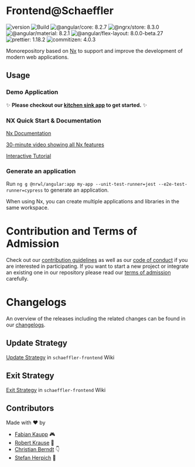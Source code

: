 # Frontend@Schaeffler

![version](https://img.shields.io/badge/version-v0.0.0-green.svg)
![Build](https://gitlab.schaeffler.com/frontend-schaeffler/schaeffler-frontend/badges/master/pipeline.svg)
![@angular/core: 8.2.7](https://img.shields.io/badge/%40angular%2Fcore-8.2.7-brightgreen)
![@ngrx/store: 8.3.0](https://img.shields.io/badge/%40ngrx%2Fstore-8.3.0-brightgreen)
![@angular/material: 8.2.1](https://img.shields.io/badge/%40angular%2Fmaterial-8.2.1-brightgreen)
![@angular/flex-layout: 8.0.0-beta.27](https://img.shields.io/badge/%40angular%2Fflex--layout-8.0.0--beta.27-brightgreen)
![prettier: 1.18.2](https://img.shields.io/badge/prettier-1.18.2-brightgreen)
![commitizen: 4.0.3](https://img.shields.io/badge/commitizen-4.0.3-brightgreen)

Monorepository based on [Nx](https://nx.dev) to support and improve the development of modern web applications.

## Usage

### Demo Application

✨ **Please checkout our [kitchen sink app](./apps/kitchen-sink/README.md) to get started.** ✨

### NX Quick Start & Documentation

[Nx Documentation](https://nx.dev)

[30-minute video showing all Nx features](https://nx.dev/getting-started/what-is-nx)

[Interactive Tutorial](https://nx.dev/tutorial/01-create-application)

### Generate an application

Run `ng g @nrwl/angular:app my-app --unit-test-runner=jest --e2e-test-runner=cypress` to generate an application.

When using Nx, you can create multiple applications and libraries in the same workspace.

# Contribution and Terms of Admission

Check out our [contribution guidelines](CONTRIBUTING.md) as well as our [code of conduct](CODE_OF_CONDUCT.md) if you are interested in participating.
If you want to start a new project or integrate an existing one in our repository please read our [terms of admission](https://gitlab.schaeffler.com/frontend-schaeffler/schaeffler-frontend/wikis/10-Organization/Terms-of-Admission) carefully.

# Changelogs

An overview of the releases including the related changes can be found in our [changelogs](CHANGELOG.md).

## Update Strategy

[Update Strategy](https://gitlab.schaeffler.com/frontend-schaeffler/schaeffler-frontend/wikis/10-Organization/Update-Strategy) in `schaeffler-frontend` Wiki

## Exit Strategy

[Exit Strategy](https://gitlab.schaeffler.com/frontend-schaeffler/schaeffler-frontend/wikis/10-Organization/Exit-Strategy) in `schaeffler-frontend` Wiki

## Contributors

Made with ❤️ by

- [Fabian Kaupp](https://gitlab.schaeffler.com/kauppfbi) 🎮
- [Robert Krause](https://gitlab.schaeffler.com/krausrbe) 🎣
- [Christian Berndt](https://gitlab.schaeffler.com/berndcri) 👇
- [Stefan Herpich](https://gitlab.schaeffler.com/herpisef) 🚴
